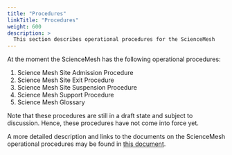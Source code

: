 ```yaml
---
title: "Procedures"
linkTitle: "Procedures"
weight: 600
description: >
  This section describes operational procedures for the ScienceMesh
---
```


At the moment the ScienceMesh has the following operational procedures:

  1. Science Mesh Site Admission Procedure
  1. Science Mesh Site Exit Procedure
  1. Science Mesh Site Suspension Procedure
  1. Science Mesh Support Procedure
  1. Science Mesh Glossary

Note that these procedures are still in a draft state and subject to discussion. Hence, these procedures have not come into force yet.

A more detailed description and links to the documents on the ScienceMesh operational procedures may be found in [this document](https://doi.org/10.5281/zenodo.5602983).
